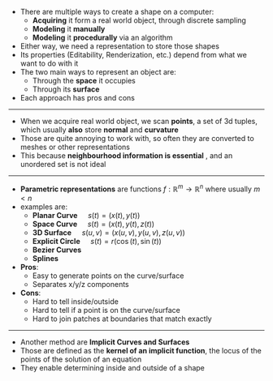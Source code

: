 + There are multiple ways to create a shape on a computer:
	+ **Acquiring** it form a real world object, through discrete sampling
	+ **Modeling** it **manually**
	+ **Modeling** it **procedurally** via an algorithm
+ Either way, we need a representation to store those shapes
+ Its properties (Editability, Renderization, etc.) depend from what we want to do with it
+ The two main ways to represent an object are:
	+ Through the **space** it occupies
	+ Through its **surface**
+ Each approach has pros and cons
---
+ When we acquire real world object, we scan **points**, a set of 3d tuples, which usually **also** store **normal** and **curvature**
+ Those are quite annoying to work with, so often they are converted to meshes or other representations
+ This because **neighbourhood information is essential** , and an unordered set is not ideal 
---
+ **Parametric representations** are functions $f : \mathbb{R}^m \to \mathbb{R}^n$ where usually $m < n$
+ examples are:
	+ **Planar Curve** $\quad s(t) = (x(t), y(t))$
	+ **Space Curve** $\quad s(t) = (x(t), y(t), z(t))$
	+ **3D Surface** $\quad s(u, v) = (x(u, v), y(u, v), z(u, v))$
	+ **Explicit Circle** $\quad s(t) = r(\cos(t), \sin(t))$
	+ **Bezier Curves**
	+ **Splines**
+ **Pros**:
	+ Easy to generate points on the curve/surface
	+ Separates x/y/z components
+ **Cons**:
	+ Hard to tell inside/outside
	+ Hard to tell if a point is on the curve/surface
	+ Hard to join patches at boundaries that match exactly
---
+ Another method are **Implicit Curves and Surfaces**
+ Those are defined as the **kernel of an implicit function**, the locus of the points of the solution of an equation
+ They enable determining inside and outside of a shape